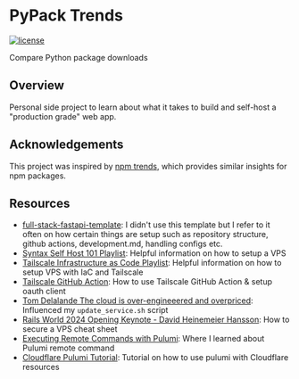 # PyPack Trends
[![license](https://img.shields.io/github/license/tylerhillery/pypacktrends.svg)](https://github.com/tylerhillery/pypacktrends/blob/main/LICENSE)

Compare Python package downloads

## Overview

Personal side project to learn about what it takes to build and self-host a "production grade" web app.

## Acknowledgements

This project was inspired by [npm trends](https://www.npmtrends.com/), which provides similar insights for npm packages.

## Resources

- [full-stack-fastapi-template](https://github.com/fastapi/full-stack-fastapi-template): I didn't use this template but I refer to it often on how certain things are setup such as repository structure, github actions, development.md, handling configs etc.
- [Syntax Self Host 101 Playlist](https://www.youtube.com/playlist?list=PLLnpHn493BHHAxTeLNUZEDLYc8uUwqGXa): Helpful information on how to setup a VPS
- [Tailscale Infrastructure as Code Playlist](https://www.youtube.com/playlist?list=PLbKN2w7aG8EIbpIcZ2iGGsFTIZ-zMqLOn): Helpful information on how to setup VPS with IaC and Tailscale
- [Tailscale GitHub Action](https://tailscale.com/kb/1276/tailscale-github-action): How to use Tailscale GitHub Action & setup oauth client
- [Tom Delalande The cloud is over-engineeered and overpriced](https://youtu.be/jFrGhodqC08?si=CCiQYRmts3zmvDdR): Influenced my `update_service.sh` script
- [Rails World 2024 Opening Keynote - David Heinemeier Hansson](https://youtu.be/-cEn_83zRFw?si=i_eTTaGHbmbDVc3N): How to secure a VPS cheat sheet
- [Executing Remote Commands with Pulumi](https://www.pulumi.com/blog/executing-remote-commands): Where I learned about Pulumi remote command
- [Cloudflare Pulumi Tutorial](https://developers.cloudflare.com/pulumi/tutorial/add-site): Tutorial on how to use pulumi with Cloudflare resources
